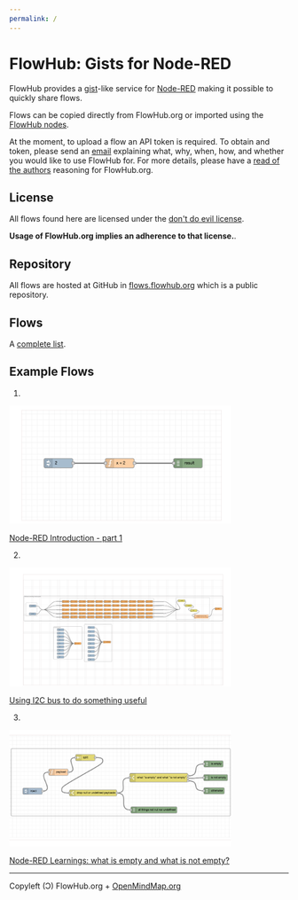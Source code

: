 ```yaml
---
permalink: /
---
```


# FlowHub: Gists for Node-RED

FlowHub provides a [gist](https://en.wikipedia.org/wiki/GitHub#Gist)-like service for [Node-RED](https://nodered.org) making it possible to quickly share flows.

Flows can be copied directly from FlowHub.org or imported using the [FlowHub nodes](https://flows.nodered.org/node/@gregoriusrippenstein/node-red-contrib-flowhub).

At the moment, to upload a flow an API token is required. To obtain and token, please send an [email](mailto:request.apitoken@flowhub.org) explaining what, why, when, how, and whether you would like to use FlowHub for. For more details, please have a <a href="https://discourse.nodered.org/t/flowhub-org-gists-for-node-red/80215">read of the authors</a> reasoning for FlowHub.org.

## License

All flows found here are licensed under the [don't do evil license](https://cdn.openmindmap.org/LICENSE.txt).

**Usage of FlowHub.org implies an adherence to that license.**.

## Repository

All flows are hosted at GitHub in [flows.flowhub.org](https://github.com/gorenje/flows.flowhub.org) which is a public repository.


## Flows

A [complete list](https://flows.flowhub.org/feed.xml).

## Example Flows

1)

<img src="https://raw.githubusercontent.com/gorenje/flows.flowhub.org/main/7f8714fa6e835a2a/preview.png" width="400"/>  

[Node-RED Introduction - part 1](https://flowhub.org/f/7f8714fa6e835a2a)

2)

<img src="https://raw.githubusercontent.com/gorenje/flows.flowhub.org/main/be2109bba90b6c5a/preview.png" width="400"/>

[Using I2C bus to do something useful](https://flowhub.org/f/be2109bba90b6c5a)

3)

<img src="https://raw.githubusercontent.com/gorenje/flows.flowhub.org/main/431fa52279b0d11b/preview.png" width="400"/>

[Node-RED Learnings: what is empty and what is not empty?](https://flowhub.org/f/431fa52279b0d11b)


---
Copyleft (Ɔ) FlowHub.org + [OpenMindMap.org](https://blog.openmindmap.org)
